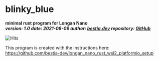 # blinky_blue

**minimal rust program for Longan Nano**  
***version: 1.0  date: 2021-08-09 author: [bestia.dev](https://bestia.dev) repository: [GitHub](https://github.com/bestia-dev/blinky_blue)***  

![Hits](https://bestia.dev/webpage_hit_counter/get_svg_image/3229388)

This program is created with the instructions here:  
<https://github.com/bestia-dev/longan_nano_rust_wsl2_platformio_setup>  
